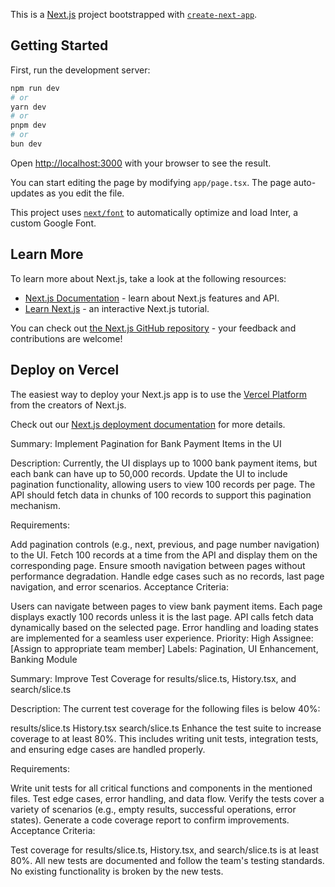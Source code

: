 This is a [Next.js](https://nextjs.org/) project bootstrapped with [`create-next-app`](https://github.com/vercel/next.js/tree/canary/packages/create-next-app).

## Getting Started

First, run the development server:

```bash
npm run dev
# or
yarn dev
# or
pnpm dev
# or
bun dev
```

Open [http://localhost:3000](http://localhost:3000) with your browser to see the result.

You can start editing the page by modifying `app/page.tsx`. The page auto-updates as you edit the file.

This project uses [`next/font`](https://nextjs.org/docs/basic-features/font-optimization) to automatically optimize and load Inter, a custom Google Font.

## Learn More

To learn more about Next.js, take a look at the following resources:

- [Next.js Documentation](https://nextjs.org/docs) - learn about Next.js features and API.
- [Learn Next.js](https://nextjs.org/learn) - an interactive Next.js tutorial.

You can check out [the Next.js GitHub repository](https://github.com/vercel/next.js/) - your feedback and contributions are welcome!

## Deploy on Vercel

The easiest way to deploy your Next.js app is to use the [Vercel Platform](https://vercel.com/new?utm_medium=default-template&filter=next.js&utm_source=create-next-app&utm_campaign=create-next-app-readme) from the creators of Next.js.

Check out our [Next.js deployment documentation](https://nextjs.org/docs/deployment) for more details.

Summary: Implement Pagination for Bank Payment Items in the UI

Description:
Currently, the UI displays up to 1000 bank payment items, but each bank can have up to 50,000 records. Update the UI to include pagination functionality, allowing users to view 100 records per page. The API should fetch data in chunks of 100 records to support this pagination mechanism.

Requirements:

Add pagination controls (e.g., next, previous, and page number navigation) to the UI.
Fetch 100 records at a time from the API and display them on the corresponding page.
Ensure smooth navigation between pages without performance degradation.
Handle edge cases such as no records, last page navigation, and error scenarios.
Acceptance Criteria:

Users can navigate between pages to view bank payment items.
Each page displays exactly 100 records unless it is the last page.
API calls fetch data dynamically based on the selected page.
Error handling and loading states are implemented for a seamless user experience.
Priority: High
Assignee: [Assign to appropriate team member]
Labels: Pagination, UI Enhancement, Banking Module

Summary: Improve Test Coverage for results/slice.ts, History.tsx, and search/slice.ts

Description:
The current test coverage for the following files is below 40%:

results/slice.ts
History.tsx
search/slice.ts
Enhance the test suite to increase coverage to at least 80%. This includes writing unit tests, integration tests, and ensuring edge cases are handled properly.

Requirements:

Write unit tests for all critical functions and components in the mentioned files.
Test edge cases, error handling, and data flow.
Verify the tests cover a variety of scenarios (e.g., empty results, successful operations, error states).
Generate a code coverage report to confirm improvements.
Acceptance Criteria:

Test coverage for results/slice.ts, History.tsx, and search/slice.ts is at least 80%.
All new tests are documented and follow the team's testing standards.
No existing functionality is broken by the new tests.
